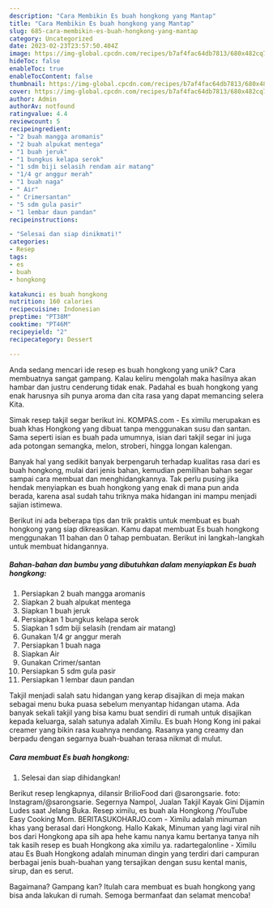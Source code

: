 ```yaml
---
description: "Cara Membikin Es buah hongkong yang Mantap"
title: "Cara Membikin Es buah hongkong yang Mantap"
slug: 685-cara-membikin-es-buah-hongkong-yang-mantap
category: Uncategorized
date: 2023-02-23T23:57:50.404Z
image: https://img-global.cpcdn.com/recipes/b7af4fac64db7813/680x482cq70/es-buah-hongkong-foto-resep-utama.jpg
hideToc: false
enableToc: true
enableTocContent: false
thumbnail: https://img-global.cpcdn.com/recipes/b7af4fac64db7813/680x482cq70/es-buah-hongkong-foto-resep-utama.jpg
cover: https://img-global.cpcdn.com/recipes/b7af4fac64db7813/680x482cq70/es-buah-hongkong-foto-resep-utama.jpg
author: Admin
authorAv: notfound
ratingvalue: 4.4
reviewcount: 5
recipeingredient:
- "2 buah mangga aromanis"
- "2 buah alpukat mentega"
- "1 buah jeruk"
- "1 bungkus kelapa serok"
- "1 sdm biji selasih rendam air matang"
- "1/4 gr anggur merah"
- "1 buah naga"
- " Air"
- " Crimersantan"
- "5 sdm gula pasir"
- "1 lembar daun pandan"
recipeinstructions:

- "Selesai dan siap dinikmati!"
categories:
- Resep
tags:
- es
- buah
- hongkong

katakunci: es buah hongkong 
nutrition: 160 calories
recipecuisine: Indonesian
preptime: "PT38M"
cooktime: "PT46M"
recipeyield: "2"
recipecategory: Dessert

---
```





Anda sedang mencari ide resep es buah hongkong yang unik? Cara membuatnya sangat gampang. Kalau keliru mengolah maka hasilnya akan hambar dan justru cenderung tidak enak. Padahal es buah hongkong yang enak harusnya sih punya aroma dan cita rasa yang dapat memancing selera Kita.





Simak resep takjil segar berikut ini. KOMPAS.com - Es ximilu merupakan es buah khas Hongkong yang dibuat tanpa menggunakan susu dan santan. Sama seperti isian es buah pada umumnya, isian dari takjil segar ini juga ada potongan semangka, melon, stroberi, hingga longan kalengan.

Banyak hal yang sedikit banyak berpengaruh terhadap kualitas rasa dari es buah hongkong, mulai dari jenis bahan, kemudian pemilihan bahan segar sampai cara membuat dan menghidangkannya. Tak perlu pusing jika hendak menyiapkan es buah hongkong yang enak di mana pun anda berada, karena asal sudah tahu triknya maka hidangan ini mampu menjadi sajian istimewa.






Berikut ini ada beberapa tips dan trik praktis untuk membuat es buah hongkong yang siap dikreasikan. Kamu dapat membuat Es buah hongkong menggunakan 11 bahan dan 0 tahap pembuatan. Berikut ini langkah-langkah untuk membuat hidangannya.

<!--inarticleads1-->

##### Bahan-bahan dan bumbu yang dibutuhkan dalam menyiapkan Es buah hongkong:

1. Persiapkan 2 buah mangga aromanis
1. Siapkan 2 buah alpukat mentega
1. Siapkan 1 buah jeruk
1. Persiapkan 1 bungkus kelapa serok
1. Siapkan 1 sdm biji selasih (rendam air matang)
1. Gunakan 1/4 gr anggur merah
1. Persiapkan 1 buah naga
1. Siapkan  Air
1. Gunakan  Crimer/santan
1. Persiapkan 5 sdm gula pasir
1. Persiapkan 1 lembar daun pandan


Takjil menjadi salah satu hidangan yang kerap disajikan di meja makan sebagai menu buka puasa sebelum menyantap hidangan utama. Ada banyak sekali takjil yang bisa kamu buat sendiri di rumah untuk disajikan kepada keluarga, salah satunya adalah Ximilu. Es buah Hong Kong ini pakai creamer yang bikin rasa kuahnya nendang. Rasanya yang creamy dan berpadu dengan segarnya buah-buahan terasa nikmat di mulut. 

<!--inarticleads2-->

##### Cara membuat Es buah hongkong:


1. Selesai dan siap dihidangkan!

Berikut resep lengkapnya, dilansir BrilioFood dari @sarongsarie. foto: Instagram/@sarongsarie. Segernya Nampol, Jualan Takjil Kayak Gini Dijamin Ludes saat Jelang Buka. Resep ximilu, es buah ala Hongkong /YouTube Easy Cooking Mom. BERITASUKOHARJO.com - Ximilu adalah minuman khas yang berasal dari Hongkong. Hallo Kakak, Minuman yang lagi viral nih bos dari Hongkong apa sih apa hehe kamu nanya kamu bertanya tanya nih tak kasih resep es buah Hongkong aka ximilu ya. radartegalonline - Ximilu atau Es Buah Hongkong adalah minuman dingin yang terdiri dari campuran berbagai jenis buah-buahan yang tersajikan dengan susu kental manis, sirup, dan es serut. 

Bagaimana? Gampang kan? Itulah cara membuat es buah hongkong yang bisa anda lakukan di rumah. Semoga bermanfaat dan selamat mencoba!
